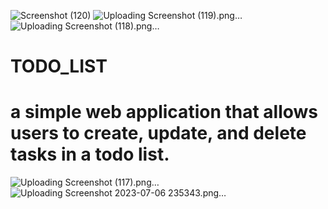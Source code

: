 ![Screenshot (120)](https://github.com/Suresh-1516/TODO_LIST/assets/112805852/02107714-53c1-4d0b-ba02-f119f82f1c3e)
![Uploading Screenshot (119).png…]()
![Uploading Screenshot (118).png…]()
# TODO_LIST
# a simple web application that allows users to create, update, and delete tasks in a todo list.


![Uploading Screenshot (117).png…]()
![Uploading Screenshot 2023-07-06 235343.png…]()
